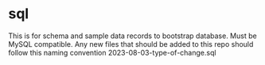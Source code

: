 # sql
This is for schema and sample data records to bootstrap database. Must be MySQL compatible. 
Any new files that should be added to this repo should follow this naming convention
2023-08-03-type-of-change.sql
